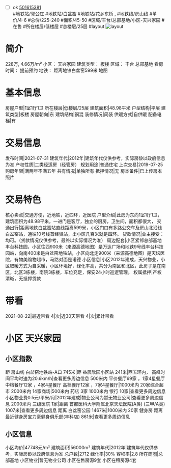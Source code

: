 - [ ] ok [501615381](https://bj.5i5j.com/ershoufang/501615381.html)  
 #地铁站/郭公庄 #地铁站/白盆窑 #地铁站/花乡东桥 ,  #地铁线/房山线
#单价/4-6 #总价/225-240 #面积/45-50   #区域/丰台/总部基地/小区-天兴家园 #在售 #所在楼层/低楼层 #总楼层/25层 #layout 
![layout](http://image2a.5i5j.com/bdir/layout/483393.jpg_P5.jpg) 
# 简介 
 228万,  4.66万/m² 
小区： 天兴家园
建筑类型： 板楼
区域： 丰台 总部基地
看房时间： 提前预约
地铁： 距离地铁白盆窑599米 地图
# 基本信息 
 房屋户型|1室1厅1卫
所在楼层|低楼层/25层
建筑面积|48.98平米
户型结构|平层
建筑类型|板楼
房屋朝向|东
建筑结构|钢混
装修情况|简装
供暖方式|自供暖
配备电梯|有
# 交易信息 
 发布时间|2021-07-31
建筑年代|2012年|建筑年代仅供参考，实际房龄以政府信息为准
产权性质|二类经适房（经管房）
规划用途|普通住宅
上次交易|2019-07-25
购房年限|满两年不满五年
共有情况|单独所有
抵押情况|无
房本备件|已上传房本照片
# 交易特色 
 核心卖点|交通方便，近地铁，近四环，近医院
户型介绍|此房为东向1室1厅1卫，建筑面积为48.98平米，一进门是客厅，独立的厨房，卫生间，面积都很大，
交通出行|距离地铁白盆窑站直线距离599米，小区门口有多路公交车及房山北沿线白盆窑站，通往10号线首经贸站，出小区几百米就是四环。
贷款情况|业主接受：均可。（贷款情况仅供参考，最终以实际情况为准）
周边配套|小区紧邻总部基地丰台科技园，小区往西900米（来源高德地图）是万达广场和地铁9号线丰台科技园站，向南400米是白盆窑地铁站，小区向北走900米（来源高德地图）是天坛医院，有物美购物超市，马路对面是诺德
小区信息|小区2012年建成，天兴物业，小区取暖方式为自采暖，小区环境好，绿化率高，共分为南区和北区，此房子是在南区，北区3栋楼，南院3栋楼，车位充足，保安24小时巡逻管理。
权属抵押|产权清晰，无抵押贷款
# 带看 
 2021-08-22|最近带看	 4|次|近30天带看	 4|次|累计带看
# 小区 天兴家园
## 小区指数 
 距 房山线 白盆窑地铁站-A口 745米|距 益辰欣园小区站 241米|西五环内， 高峰时间平均时速为20.6km/h|查看更多周边信息
500米内 平价餐厅69家 ，1家4星餐厅
中档餐厅12家 ，4家4星餐厅
高档餐厅12家 ，7家4星餐厅|1000米内 20家综合超市
2000米内 14家商场|500米内 药店 3家
1000米内 银行 10家|查看更多周边信息
小区物业费0.5元/平米/月|2012年建成|物业公司为暂无物业公司|查看更多周边信息
2000米内 三级医院 1家|距离 首都医科大学附属北京天坛医院(A类) (三甲/A类) 1007米|查看更多周边信息
距离 白盆窑公园 1467米|1000米内 20家 健身房
距离最近健身房宝力豪健身俱乐部(丰科店) 861米|查看更多周边信息
## 小区信息 
 小区均价|47748元/m²
建筑面积|56000m²
建筑年代|2012年|建筑年代仅供参考，实际房龄以政府信息为准
总户数|2712
绿化率|30%
容积率|2.8
所在商圈|总部基地
小区物业|暂无物业公司
小区在售房源9套
小区在租房源4套
